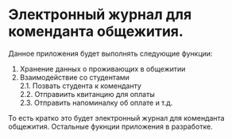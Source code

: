 # Электронный журнал для коменданта общежития.
Данное приложения будет выполнять следующие функции:
  1) Хранение данных о проживающих в общежитии
  2) Взаимодействие со студентами\
    2.1. Позвать студента к коменданту\
    2.2. Отправиить квитанцию для оплаты\
    2.3. Отправить напоминалку об оплате и т.д.

То есть кратко это будет электронный журнал для коменданта общежития. Остальные фукнции приложения в разработке.
  

